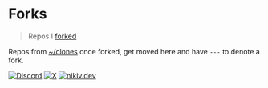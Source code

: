 # Forks

> Repos I [forked](https://github.com/nikitavoloboev?tab=repositories&q=&type=fork)

Repos from [~/clones](https://github.com/nikitavoloboev/clones) once forked, get moved here and have `---` to denote a fork.

[![Discord](https://img.shields.io/badge/Discord-100000?style=flat&logo=discord&logoColor=white&labelColor=black&color=black)](https://discord.com/invite/TVafwaD23d) [![X](https://img.shields.io/badge/nikitavoloboev-100000?logo=X&color=black)](https://x.com/nikitavoloboev) [![nikiv.dev](https://img.shields.io/badge/nikiv.dev-black)](https://nikiv.dev)
